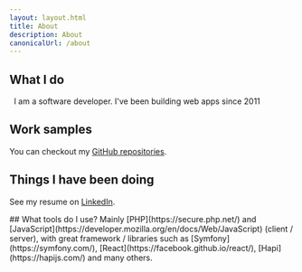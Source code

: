 ```yaml
---
layout: layout.html
title: About
description: About
canonicalUrl: /about
---
```

## What I do
<i class="fa fa-male"></i>&nbsp;&nbsp;I am a software developer.
<i class="fa fa-clock-o"></i> I've been building web apps since 2011<span id="years-counter-wrapper" style="display: none;"> (<span id="years-counter"></span> years, and counting)<span>.
## Work samples
<i class="fa fa-github"></i> You can checkout my [GitHub repositories](https://github.com/bmichalski).
## Things I have been doing
<i class="fa fa-linkedin-square"></i> See my resume on [LinkedIn](https://www.linkedin.com/in/benmichalski).
<div id="contact-info-wrapper" style="display: none;"><h2>Contact me</h2><span><i class="fa fa-envelope"></i> By email: <a id="email"></a></span></div>
## What tools do I use?
<i class="fa fa-wrench"></i> Mainly [PHP](https://secure.php.net/) and [JavaScript](https://developer.mozilla.org/en/docs/Web/JavaScript) (client / server), with great framework / libraries such as [Symfony](https://symfony.com/), [React](https://facebook.github.io/react/), [Hapi](https://hapijs.com/) and many others.

<script type="text/javascript">
  'use strict'
  
  var parts = [
   'b',
   'e',
   'n',
   'j',
   'a',
   'm',
   'i',
   'n',
   '.',
   'm',
   'i',
   'c',
   'h',
   'a',
   'l',
   's',
   'k',
   'i',
   '@',
   'g',
   'm',
   'a',
   'i',
   'l',
   '.',
   'c',
   'o',
   'm',
  ]
  
  var full = parts.join('')

  $('#document').ready(function () {
    $('#years-counter').html(((new Date).getFullYear() - 2011) + 1)
    
    $('#email').html(full)
    $('#email').attr('href', 'mailto:' + full)
    
    $('#years-counter-wrapper').show()
    $('#contact-info-wrapper').show()
  })
</script>